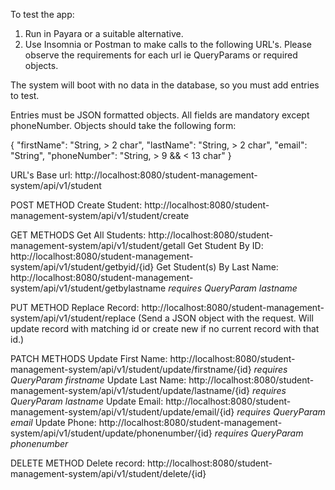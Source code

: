 To test the app: 
1. Run in Payara or a suitable alternative. 
2. Use Insomnia or Postman to make calls to the following URL's. Please observe the requirements for each url ie 
   QueryParams or required objects.
   
The system will boot with no data in the database, so you must add entries to test. 

Entries must be JSON formatted objects. All fields are mandatory except phoneNumber. Objects should take the 
following form:

{
    "firstName": "String, > 2 char",
    "lastName": "String, > 2 char",
    "email": "String",
    "phoneNumber": "String, > 9 && < 13 char"
}

URL's
Base url: http://localhost:8080/student-management-system/api/v1/student

POST METHOD
Create Student: http://localhost:8080/student-management-system/api/v1/student/create

GET METHODS 
Get All Students: http://localhost:8080/student-management-system/api/v1/student/getall
Get Student By ID: http://localhost:8080/student-management-system/api/v1/student/getbyid/{id}
Get Student(s) By Last Name: http://localhost:8080/student-management-system/api/v1/student/getbylastname *requires QueryParam lastname*

PUT METHOD
Replace Record: http://localhost:8080/student-management-system/api/v1/student/replace (Send a JSON object with the request. Will update record with matching id or create new if no current record with that id.)

PATCH METHODS
Update First Name: http://localhost:8080/student-management-system/api/v1/student/update/firstname/{id} *requires QueryParam firstname*
Update Last Name: http://localhost:8080/student-management-system/api/v1/student/update/lastname/{id} *requires QueryParam lastname*
Update Email: http://localhost:8080/student-management-system/api/v1/student/update/email/{id} *requires QueryParam email*
Update Phone: http://localhost:8080/student-management-system/api/v1/student/update/phonenumber/{id} *requires QueryParam phonenumber*

DELETE METHOD
Delete record: http://localhost:8080/student-management-system/api/v1/student/delete/{id}